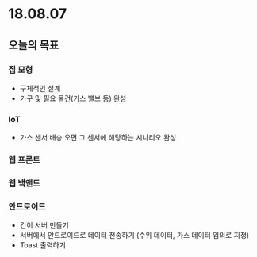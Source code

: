 # 18.08.07

## 오늘의 목표

### 집 모형

* 구체적인 설계
* 가구 및 필요 물건\(가스 밸브 등\) 완성

### IoT

* 가스 센서 배송 오면 그 센서에 해당하는 시나리오 완성

### 웹 프론트



### 웹 백앤드



### 안드로이드

* 간이 서버 만들기
* 서버에서 안드로이드로 데이터 전송하기 \(수위 데이터, 가스 데이터 임의로 지정\)
* Toast 출력하기 

